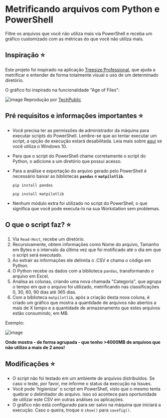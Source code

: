 # Metrificando arquivos com Python e PowerShell
Filtre os arquivos que você não utiliza mais via PowerShell e receba um gráfico customizado com as métricas do que você não utiliza mais.



## Inspiração ⭐
Este projeto foi inspirado na aplicação <a href="https://www.jam-software.com/treesize">Treesize Professional</a>, que ajuda a metrificar e entender de forma totalmente visual o uso de um determinado diretório. 

O gráfico foi inspirado na funcionalidade "Age of Files":

![image](https://user-images.githubusercontent.com/72402847/230734165-6de6d42d-2810-4e50-a23c-1d54397d0109.png)
Reprodução por <a href="https://www.techrepublic.com/pictures/spotlight-treesize-professional-file-management/">TechPublic</a>



## Pré requisitos e informações importantes ⭐
- Você precisa ter as permissões de administrador da máquina para executar scripts do PowerShell. Lembre-se que ao tentar executar um script, a opção de execução estará desabilitada. Leia mais sobre <a href="https://social.technet.microsoft.com/wiki/pt-br/contents/articles/35641.windows-10-permitir-a-execucao-de-scripts-no-powershell.aspx">aqui</a> se você utiliza o Windows 10.

- Para que o script do PowerShell chame corretamente o script do Python, o adicione a um diretório que possui acesso. 

- Para a análise e exportação do arquivo gerado pelo PowerShell é necessário baixar as bibliotecas **`pandas`** e **`matpilotlib`**.

      pip install pandas

      pip install matpilotlib

- Nenhum módulo extra foi utilizado no script do PowerShell, o que significa que você pode executa-lo na sua Workstation sem problemas. 



## O que o script faz? ⭐

1. Via `Read-Host`, recebe um diretório.
2. Recursivamente, obtem informações como Nome do arquivo, Tamanho em Bytes e o intervalo da última vez que foi motificado até o dia em que o script será executado.
3. Ao extrair as informações ele delimita o .CSV e chama o código em Python.
4. O Python recebe os dados com a biblioteca `pandas`, transformando o arquivo em Excel.
5. Analisa as colunas, criando uma nova chamada "Categoria", que agrupa o tempo em que o arquivo foi utilizado, metrificando nas classificações 0, 30, 60, 90 dias até 365 dias. 
6. Com a biblioteca `matpilotlib`, após a criação desta nova coluna, é criado um gráfico que mostra a quantidade de arquivos não abertos a mais de X tempo e a quantidade de armazenamento que estes arquivos estão consumindo, em MB. 

  Exemplo: 

![image](https://user-images.githubusercontent.com/72402847/230733988-e192b596-12d9-4cc5-b4d5-d207b36cd5f8.png)

**Onde mostra - de forma agrupada - que tenho >4000MB de arquivos que não utilizo a mais de 2 anos!**



## Modificações ⭐
- O script não foi testado em um ambiente de arquivos distribuídos. Se caso o teste, por favor, me informe o status da execução na Issues. 
- Você pode 'higienizar' o script em PowerShell, visto que o mesmo tenta quebrar o delimitador do arquivo. Isso só acontece para oportunidade de utilizar este CSV em outras análises ou aplicações. 
- O gráfico não está configurado para ser salvo na máquina que iniciará a execução. Caso o queira, troque o `show()` para `savefig()`.
